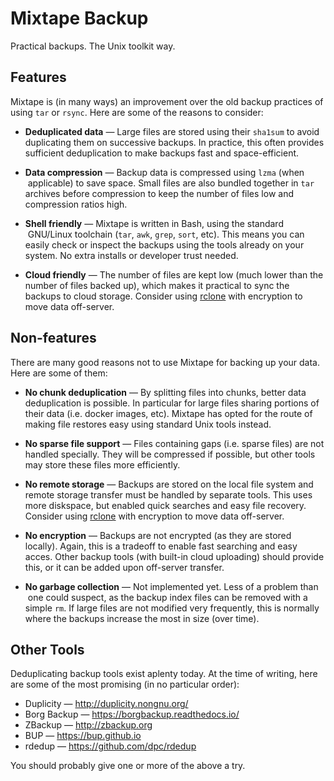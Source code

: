 # Mixtape Backup

Practical backups. The Unix toolkit way.


## Features

Mixtape is (in many ways) an improvement over the old backup practices of
using `tar` or `rsync`. Here are some of the reasons to consider:

- **Deduplicated data** — Large files are stored using their `sha1sum` to
  avoid duplicating them on successive backups. In practice, this often
  provides sufficient deduplication to make backups fast and space-efficient.

- **Data compression** — Backup data is compressed using `lzma` (when
  applicable) to save space. Small files are also bundled together in
  `tar` archives before compression to keep the number of files low and
  compression ratios high.

- **Shell friendly** — Mixtape is written in Bash, using the standard
  GNU/Linux toolchain (`tar`, `awk`, `grep`, `sort`, etc). This means you
  can easily check or inspect the backups using the tools already on your
  system. No extra installs or developer trust needed.

- **Cloud friendly** — The number of files are kept low (much lower than
  the number of files backed up), which makes it practical to sync the
  backups to cloud storage. Consider using [rclone](http://rclone.org)
  with encryption to move data off-server.


## Non-features

There are many good reasons not to use Mixtape for backing up your data.
Here are some of them:

- **No chunk deduplication** — By splitting files into chunks, better data
  deduplication is possible. In particular for large files sharing portions
  of their data (i.e. docker images, etc). Mixtape has opted for the route
  of making file restores easy using standard Unix tools instead.

- **No sparse file support** — Files containing gaps (i.e. sparse files)
  are not handled specially. They will be compressed if possible, but other
  tools may store these files more efficiently.

- **No remote storage** — Backups are stored on the local file system and
  remote storage transfer must be handled by separate tools. This uses more
  diskspace, but enabled quick searches and easy file recovery. Consider
  using [rclone](http://rclone.org) with encryption to move data off-server.

- **No encryption** — Backups are not encrypted (as they are stored locally).
  Again, this is a tradeoff to enable fast searching and easy acces. Other
  backup tools (with built-in cloud uploading) should provide this, or it
  can be added upon off-server transfer.

- **No garbage collection** — Not implemented yet. Less of a problem than
  one could suspect, as the backup index files can be removed with a simple
  `rm`. If large files are not modified very frequently, this is normally
  where the backups increase the most in size (over time).


## Other Tools

Deduplicating backup tools exist aplenty today. At the time of writing, here
are some of the most promising (in no particular order):

- Duplicity — http://duplicity.nongnu.org/
- Borg Backup — https://borgbackup.readthedocs.io/
- ZBackup — http://zbackup.org
- BUP — https://bup.github.io
- rdedup — https://github.com/dpc/rdedup

You should probably give one or more of the above a try.
